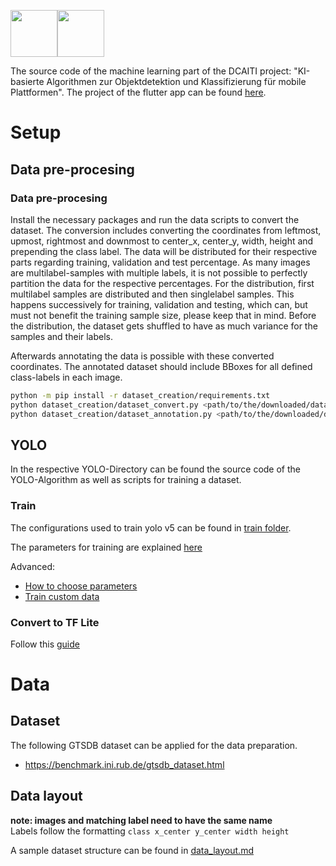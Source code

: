 <img class="center" src="https://github.com/CaptainDario/street_sign_detection_app/blob/main/assets/icon/icon.png?raw=true" height=75><img class="center" src="https://github.com/CaptainDario/street_sign_detection_app/blob/main/assets/icon/dcaiti.png?raw=true" height=75>

The source code of the machine learning part of the DCAITI project: "KI-basierte Algorithmen zur Objektdetektion und Klassifizierung für mobile Plattformen".
The project of the flutter app can be found [here](https://github.com/CaptainDario/street_sign_detection_app).

# Setup

## Data pre-procesing

### Data pre-procesing

Install the necessary packages and run the data scripts to convert the dataset.
The conversion includes converting the coordinates from leftmost, upmost, rightmost and downmost to center_x, center_y, width, height and prepending the class label.
The data will be distributed for their respective parts regarding training, validation and test percentage. 
As many images are multilabel-samples with multiple labels, it is not possible to perfectly partition the data for the respective percentages.
For the distribution, first multilabel samples are distributed and then singlelabel samples. This happens successively for training, validation and testing, which can, but must not benefit the training sample size, please keep that in mind. Before the distribution, the dataset gets shuffled to have as much variance for the samples and their labels. 

Afterwards annotating the data is possible with these converted coordinates. The annotated dataset should include BBoxes for all defined class-labels in each image.

``` bash
python -m pip install -r dataset_creation/requirements.txt
python dataset_creation/dataset_convert.py <path/to/the/downloaded/dataset> <path/where/the/converted/dataset/to/be/stored> <train_percentage> <val_percentage> <test_percentage>
python dataset_creation/dataset_annotation.py <path/to/the/downloaded/dataset> <path/to/the/converted/coordinates>** <path/to/the/annotated/dataset/to/be/stored>
```

## YOLO
In the respective YOLO-Directory can be found the source code of the YOLO-Algorithm as well as scripts for training a dataset. 

### Train

The configurations used to train yolo v5 can be found in [train folder](train_yolov5).

The parameters for training are explained [here](https://github.com/ultralytics/yolov5/blob/1ae91940abe9ca3e064784bb18c12271ab3157b4/train.py#L433)

Advanced:
* [How to choose parameters](https://github.com/ultralytics/yolov5/wiki/Tips-for-Best-Training-Results)
* [Train custom data](https://github.com/ultralytics/yolov5/wiki/Train-Custom-Data)

### Convert to TF Lite
Follow this [guide](https://github.com/ultralytics/yolov5/issues/251)

# Data
## Dataset
The following GTSDB dataset can be applied for the data preparation.
* https://benchmark.ini.rub.de/gtsdb_dataset.html

## Data layout
**note: images and matching label need to have the same name** <br/>
Labels follow the formatting `class x_center y_center width height`

A sample dataset structure can be found in [data_layout.md](data_layout.md)
